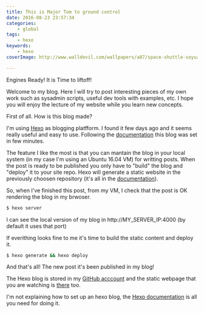 ```yaml
---
title: This is Major Tom to ground control
date: 2016-08-23 23:57:34
categories:
    - global
tags:
    - hexo
keywords:
    - hexo
coverImage: http://www.walldevil.com/wallpapers/a87/space-shuttle-soyuz-wallpaper-astronomy-nasa-outer-wallpapers.jpg

---
```

Engines Ready! It is Time to liftoff!

Welcome to my blog. Here I will try to post interesting pieces of my own work such as sysadmin scripts, useful dev tools with examples, etc. I hope you will enjoy the lecture of my website while you learn new concepts.

First of all. How is this blog made?

I'm using [Hexo](https://hexo.io/) as blogging platfform. I found it few days ago and it seems really useful and easy to use. Following the [documentation](https://hexo.io/docs/) this blog was set in few minutes.

The feature I like the most is that you can mantain the blog in your local system (in my case I'm using an Ubuntu 16.04 VM) for writting posts. When the post is ready to be published you only have to "build" the blog and "deploy" it to your site repo. Hexo will generate a static website in the previously choosen repository (it's all in the [documentation](https://hexo.io/docs/)).

So, when I've finished this post, from my VM, I check that the post is OK rendering the blog in my brwoser.

``` bash
$ hexo server
```

I can see the local version of my blog in http://MY_SERVER_IP:4000 (by default it uses that port)

If everithing looks fine to me it's time to build the static content and deploy it.

``` bash
$ hexo generate && hexo deploy
```

And that's all! The new post it's been published in my blog!

The Hexo blog is stored in my [GitHub acccount](https://github.com/a-castellano/hexo_blog) and the static webpage that you are watching is [there](https://github.com/a-castellano/a-castellano.github.io) too.

I'm not explaining how to set up an hexo blog, the [Hexo documentation](https://hexo.io/docs/) is all you need for doing it.

